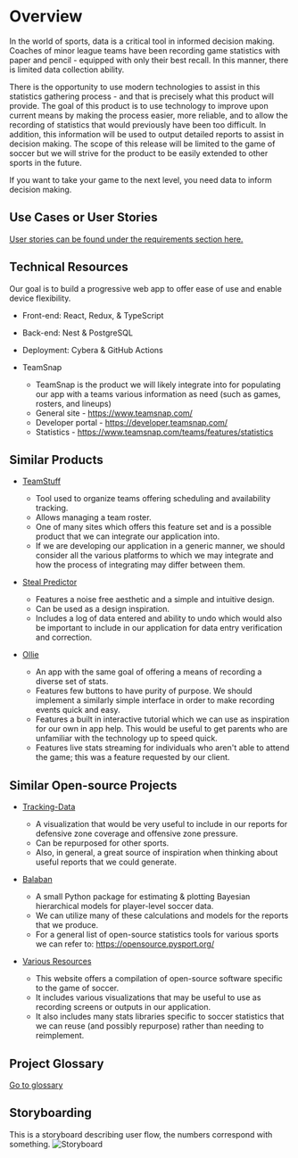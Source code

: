# Overview
In the world of sports, data is a critical tool in informed decision making. Coaches of minor league teams have been recording game statistics with paper and pencil - equipped with only their best recall. In this manner, there is limited data collection ability. 

There is the opportunity to use modern technologies to assist in this statistics gathering process - and that is precisely what this product will provide. The goal of this product is to use technology to improve upon current means by making the process easier, more reliable, and to allow the recording of statistics that would previously have been too difficult. In addition, this information will be used to output detailed reports to assist in decision making. The scope of this release will be limited to the game of soccer but we will strive for the product to be easily extended to other sports in the future.

If you want to take your game to the next level, you need data to inform decision making.

## Use Cases or User Stories
[User stories can be found under the requirements section here.](requirements)

## Technical Resources
Our goal is to build a progressive web app to offer ease of use and enable device flexibility.
* Front-end: React, Redux, & TypeScript
* Back-end: Nest & PostgreSQL
* Deployment: Cybera & GitHub Actions

* TeamSnap
    - TeamSnap is the product we will likely integrate into for populating our app with a teams various information as need (such as games, rosters, and lineups)
    - General site - https://www.teamsnap.com/
    - Developer portal - https://developer.teamsnap.com/ 
    - Statistics - https://www.teamsnap.com/teams/features/statistics

## Similar Products
* [TeamStuff](https://teamstuff.com/)
    - Tool used to organize teams offering scheduling and availability tracking.
    - Allows managing a team roster.
    - One of many sites which offers this feature set and is a possible product that we can integrate our application into.
    - If we are developing our application in a generic manner, we should consider all the various platforms to which we may integrate and how the process of integrating may differ between them.

* [Steal Predictor](https://jabrils.com/sp/)
    - Features a noise free aesthetic and a simple and intuitive design.
    - Can be used as a design inspiration.
    - Includes a log of data entered and ability to undo which would also be important to include in our application for data entry verification and correction.

* [Ollie](https://www.olliesports.com/)
    - An app with the same goal of offering a means of recording a diverse set of stats.
    - Features few buttons to have purity of purpose. We should implement a similarly simple interface in order to make recording events quick and easy.
    - Features a built in interactive tutorial which we can use as inspiration for our own in app help. This would be useful to get parents who are unfamiliar with the technology up to speed quick.
    - Features live stats streaming for individuals who aren't able to attend the game; this was a feature requested by our client.


## Similar Open-source Projects
* [Tracking-Data](https://github.com/KubaMichalczyk/Tracking-Data)
    - A visualization that would be very useful to include in our reports for defensive zone coverage and offensive zone pressure.
    - Can be repurposed for other sports.
    - Also, in general, a great source of inspiration when thinking about useful reports that we could generate.

* [Balaban](https://github.com/anenglishgoat/balaban)
    - A small Python package for estimating & plotting Bayesian hierarchical models for player-level soccer data.
    - We can utilize many of these calculations and models for the reports that we produce.
    - For a general list of open-source statistics tools for various sports we can refer to: https://opensource.pysport.org/

* [Various Resources](https://awesomeopensource.com/project/matiasmascioto/awesome-soccer-analytics#open-source-libraries)
    - This website offers a compilation of open-source software specific to the game of soccer.
    - It includes various visualizations that may be useful to use as recording screens or outputs in our application.
    - It also includes many stats libraries specific to soccer statistics that we can reuse (and possibly repurpose) rather than needing to reimplement.

## Project Glossary
[Go to glossary](glossary)

## Storyboarding
This is a storyboard describing user flow, the numbers correspond with something.
![Storyboard](../images/storyboard.png)